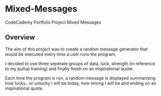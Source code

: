 # Mixed-Messages
CodeCademy Portfolio Project Mixed Messages

## Overview

The aim of this project was to create a random message generator that would be executed every time a user runs the program.

I decided to use three seperate groups of data, luck, strength (in reference to my pullup training) and finally finish on an inspirational quote.  

Each time the program is run, a random message is displayed summarising how lucky...or unlucky I will be today, how strong I will be and ending on an inspirational quote.


